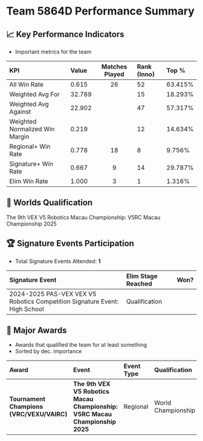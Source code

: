 # Team 5864D Performance Summary

## 📈 Key Performance Indicators
- Important metrics for the team

| KPI | Value | Matches Played | Rank (Inno) | Top % |
|:---|:-----|:--------------:|:----|:-----|
| All Win Rate | 0.615 | 26 | 52 | 63.415% |
| Weighted Avg For | 32.789 |  | 15 | 18.293% |
| Weighted Avg Against | 22.902 |  | 47 | 57.317% |
| Weighted Normalized Win Margin | 0.219 |  | 12 | 14.634% |
| Regional+ Win Rate | 0.778 | 18 | 8 | 9.756% |
| Signature+ Win Rate | 0.667 | 9 | 14 | 29.787% |
| Elim Win Rate | 1.000 | 3 | 1 | 1.316% |


## 🎯 Worlds Qualification
The 9th VEX V5 Robotics Macau Championship: V5RC Macau Championship 2025

## 🏆 Signature Events Participation
- Total Signature Events Attended: **1**

| Signature Event | Elim Stage Reached | Won? |
|:----------------|:-------------------|:----|
| 2024-2025 PAS-VEX VEX V5 Robotics Competition Signature Event: High School | Qualification |  |


## 🥇 Major Awards
- Awards that qualified the team for at least something
- Sorted by dec. importance

| Award | Event | Event Type | Qualification |
|:------|:------|:-----------|:--------------|
| **Tournament Champions (VRC/VEXU/VAIRC)** | **The 9th VEX V5 Robotics Macau Championship: V5RC Macau Championship 2025** | Regional | World Championship |

